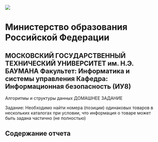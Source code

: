 ![](https://github.com/scorpy2013/Algorithms-and-Data-Structures-HW/blob/main/i.jpg)

# Министерство образования Российской Федерации
МОСКОВСКИЙ ГОСУДАРСТВЕННЫЙ ТЕХНИЧЕСКИЙ УНИВЕРСИТЕТ им. Н.Э. БАУМАНА
Факультет: Информатика и системы управления
Кафедра: Информационная безопасность (ИУ8)
---
Алгоритмы и структуры данных
ДОМАШНЕЕ ЗАДАНИЕ

Задание: Необходимо найти номера (позиции) одинаковых товаров в нескольких каталогах при условии, что информация о товаре может быть задана частично (не полностью)

## Содержание отчета

